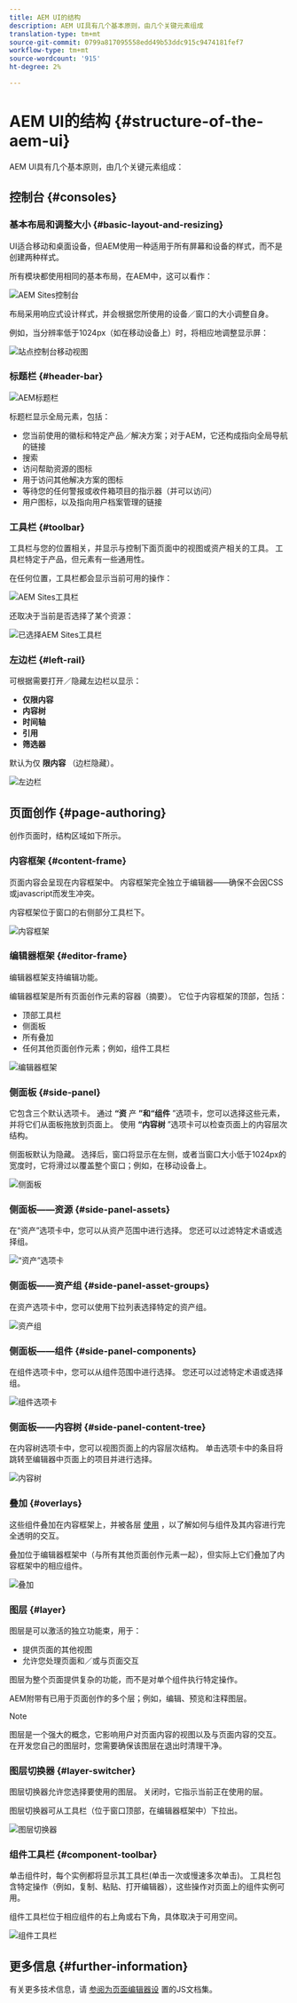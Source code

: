 ```yaml
---
title: AEM UI的结构
description: AEM UI具有几个基本原则，由几个关键元素组成
translation-type: tm+mt
source-git-commit: 0799a817095558edd49b53ddc915c9474181fef7
workflow-type: tm+mt
source-wordcount: '915'
ht-degree: 2%

---
```



# AEM UI的结构 {#structure-of-the-aem-ui}

AEM UI具有几个基本原则，由几个关键元素组成：

## 控制台 {#consoles}

### 基本布局和调整大小 {#basic-layout-and-resizing}

UI适合移动和桌面设备，但AEM使用一种适用于所有屏幕和设备的样式，而不是创建两种样式。

所有模块都使用相同的基本布局，在AEM中，这可以看作：

![AEM Sites控制台](assets/ui-sites-console.png)

布局采用响应式设计样式，并会根据您所使用的设备／窗口的大小调整自身。

例如，当分辨率低于1024px（如在移动设备上）时，将相应地调整显示屏：

![站点控制台移动视图](assets/ui-sites-mobile.png)

### 标题栏 {#header-bar}

![AEM标题栏](assets/ui-header-bar.png)

标题栏显示全局元素，包括：

* 您当前使用的徽标和特定产品／解决方案；对于AEM，它还构成指向全局导航的链接
* 搜索
* 访问帮助资源的图标
* 用于访问其他解决方案的图标
* 等待您的任何警报或收件箱项目的指示器（并可以访问）
* 用户图标，以及指向用户档案管理的链接

### 工具栏 {#toolbar}

工具栏与您的位置相关，并显示与控制下面页面中的视图或资产相关的工具。 工具栏特定于产品，但元素有一些通用性。

在任何位置，工具栏都会显示当前可用的操作：

![AEM Sites工具栏](assets/ui-sites-toolbar.png)

还取决于当前是否选择了某个资源：

![已选择AEM Sites工具栏](assets/ui-sites-toolbar-selected.png)

### 左边栏 {#left-rail}

可根据需要打开／隐藏左边栏以显示：

* **仅限内容**
* **内容树**
* **时间轴**
* **引用**
* **筛选器**

默认为仅 **限内容** （边栏隐藏）。

![左边栏](assets/ui-left-rail.png)

## 页面创作 {#page-authoring}

创作页面时，结构区域如下所示。

### 内容框架 {#content-frame}

页面内容会呈现在内容框架中。 内容框架完全独立于编辑器——确保不会因CSS或javascript而发生冲突。

内容框架位于窗口的右侧部分工具栏下。

![内容框架](assets/ui-content-frame.png)

### 编辑器框架 {#editor-frame}

编辑器框架支持编辑功能。

编辑器框架是所有页面创作元素的容器（摘要）。 它位于内容框架的顶部，包括：

* 顶部工具栏
* 侧面板
* 所有叠加
* 任何其他页面创作元素；例如，组件工具栏

![编辑器框架](assets/ui-editor-frame.png)

### 侧面板 {#side-panel}

它包含三个默认选项卡。 通过 **“资** 产 **”和“组件** ”选项卡，您可以选择这些元素，并将它们从面板拖放到页面上。 使用 **“内容树** ”选项卡可以检查页面上的内容层次结构。

侧面板默认为隐藏。 选择后，窗口将显示在左侧，或者当窗口大小低于1024px的宽度时，它将滑过以覆盖整个窗口；例如，在移动设备上。

![侧面板](assets/ui-side-panel.png)

### 侧面板——资源 {#side-panel-assets}

在“资产”选项卡中，您可以从资产范围中进行选择。 您还可以过滤特定术语或选择组。

![“资产”选项卡](assets/ui-side-panel-assets.png)

### 侧面板——资产组 {#side-panel-asset-groups}

在资产选项卡中，您可以使用下拉列表选择特定的资产组。

![资产组](assets/ui-side-panel-asset-groups.png)

### 侧面板——组件 {#side-panel-components}

在组件选项卡中，您可以从组件范围中进行选择。 您还可以过滤特定术语或选择组。

![组件选项卡](assets/ui-side-panel-components.png)

### 侧面板——内容树 {#side-panel-content-tree}

在内容树选项卡中，您可以视图页面上的内容层次结构。 单击选项卡中的条目将跳转至编辑器中页面上的项目并进行选择。

![内容树](assets/ui-side-panel-content-tree.png)

### 叠加 {#overlays}

这些组件叠加在内容框架上，并被各层 [使用](#layer) ，以了解如何与组件及其内容进行完全透明的交互。

叠加位于编辑器框架中（与所有其他页面创作元素一起），但实际上它们叠加了内容框架中的相应组件。

![叠加](assets/ui-overlays.png)

### 图层 {#layer}

图层是可以激活的独立功能束，用于：

* 提供页面的其他视图
* 允许您处理页面和／或与页面交互

图层为整个页面提供复杂的功能，而不是对单个组件执行特定操作。

AEM附带有已用于页面创作的多个层；例如，编辑、预览和注释图层。

>[!NOTE]
>
>图层是一个强大的概念，它影响用户对页面内容的视图以及与页面内容的交互。 在开发您自己的图层时，您需要确保该图层在退出时清理干净。

### 图层切换器 {#layer-switcher}

图层切换器允许您选择要使用的图层。 关闭时，它指示当前正在使用的层。

图层切换器可从工具栏（位于窗口顶部，在编辑器框架中）下拉出。

![图层切换器](assets/ui-layer-switcher.png)

### 组件工具栏 {#component-toolbar}

单击组件时，每个实例都将显示其工具栏(单击一次或慢速多次单击)。 工具栏包含特定操作（例如，复制、粘贴、打开编辑器），这些操作对页面上的组件实例可用。

组件工具栏位于相应组件的右上角或右下角，具体取决于可用空间。

![组件工具栏](assets/ui-component-toolbar.png)

## 更多信息 {#further-information}

<!--For more details about the concepts around the touch-enabled UI, continue to the article [Concepts of the AEM Touch-Enabled UI](/help/sites-developing/touch-ui-concepts.md).-->

有关更多技术信息，请 [参阅为页面编辑器设](https://helpx.adobe.com/experience-manager/6-5/sites/developing/using/reference-materials/jsdoc/ui-touch/editor-core/index.html) 置的JS文档集。
